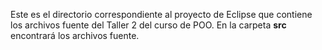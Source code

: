 Este es el directorio correspondiente al proyecto de Eclipse que contiene los archivos fuente del Taller 2 del curso de POO. En la carpeta **src** encontrará los archivos fuente.
